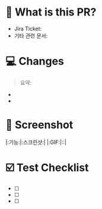 # 🔎 What is this PR?

- Jira Ticket:
- 기타 관련 문서:

# 💻 Changes

> 요약:

-
-

# 📸 Screenshot

|:기능:|:스크린샷:|
|:GIF:|::|

# ☑️ Test Checklist

- [ ]
- [ ]
- [ ]
